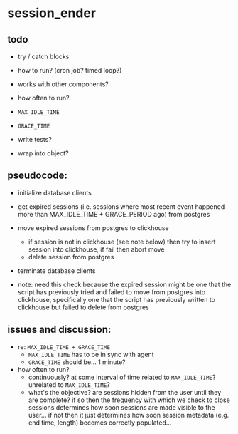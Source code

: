 # session_ender

## todo
  - try / catch blocks
  - how to run? (cron job? timed loop?)
  - works with other components?

  - how often to run?
  - `MAX_IDLE_TIME`
  - `GRACE_TIME`
  - write tests?
  - wrap into object?

## pseudocode:
  - initialize database clients
  - get expired sessions (i.e. sessions where most recent event happened more than MAX_IDLE_TIME + GRACE_PERIOD ago) from postgres
  - move expired sessions from postgres to clickhouse
    - if session is not in clickhouse (see note below) then try to insert session into clickhouse, if fail then abort move
    - delete session from postgres
  - terminate database clients

  - note: need this check because the expired session might be one that the script has previously tried and failed to move from postgres into clickhouse, specifically one that the script has previously written to clickhouse but failed to delete from postgres

## issues and discussion:
  - re: `MAX_IDLE_TIME + GRACE_TIME`
    - `MAX_IDLE_TIME` has to be in sync with agent
    - `GRACE_TIME` should be... 1 minute?
  - how often to run?
    - continuously? at some interval of time related to `MAX_IDLE_TIME`? unrelated to `MAX_IDLE_TIME`?
    - what's the objective? are sessions hidden from the user until they are complete? if so then the frequency with which we check to close sessions determines how soon sessions are made visible to the user... if not then it just determines how soon session metadata (e.g. end time, length) becomes correctly populated...
